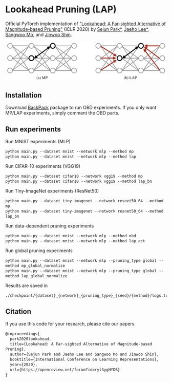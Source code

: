 # Lookahead Pruning (LAP)

Official PyTorch implementation of ["Lookahead: A Far-sighted Alternative of Magnitude-based Pruning"](https://openreview.net/forum?id=ryl3ygHYDB) (ICLR 2020) by [Sejun Park*](https://sites.google.com/site/sejunparksite), [Jaeho Lee*](https://jaeho-lee.github.io), [Sangwoo Mo](https://sites.google.com/view/sangwoomo), and [Jinwoo Shin](http://alinlab.kaist.ac.kr/shin.html).

<p align="center">
    <img src=./figs/LAP.png width="900">
</p>


## Installation

Download [BackPack](https://toiaydcdyywlhzvlob.github.io/backpack/) package to run OBD experiments.
If you only want MP/LAP experiments, simply comment the OBD parts.


## Run experiments

Run MNIST experiments (MLP)
```
python main.py --dataset mnist --network mlp --method mp
python main.py --dataset mnist --network mlp --method lap
```

Run CIFAR-10 experiments (VGG19)
```
python main.py --dataset cifar10 --network vgg19 --method mp
python main.py --dataset cifar10 --network vgg19 --method lap_bn
```

Run Tiny-ImageNet experiments (ResNet50)
```
python main.py --dataset tiny-imagenet --network resnet50_64 --method mp
python main.py --dataset tiny-imagenet --network resnet50_64 --method lap_bn
```

Run data-dependent pruning experiments
```
python main.py --dataset mnist --network mlp --method obd
python main.py --dataset mnist --network mlp --method lap_act
```

Run global pruning experiments
```
python main.py --dataset mnist --network mlp --pruning_type global --method mp_global_normalize
python main.py --dataset mnist --network mlp --pruning_type global --method lap_global_normalize
```

Results are saved in
```
./checkpoint/{dataset}_{network}_{pruning_type}_{seed}/{method}/logs.txt
```


## Citation
If you use this code for your research, please cite our papers.
```
@inproceedings{
  park2020lookahead,
  title={Lookahead: A Far-sighted Alternative of Magnitude-based Pruning},
  author={Sejun Park and Jaeho Lee and Sangwoo Mo and Jinwoo Shin},
  booktitle={International Conference on Learning Representations},
  year={2020},
  url={https://openreview.net/forum?id=ryl3ygHYDB}
}
```
